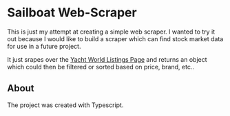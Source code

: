 # Sailboat Web-Scraper
This is just my attempt at creating a simple web scraper. I wanted to try it out because I would like to build a scraper which can find stock market data for use in a future project.

It just srapes over the [Yacht World Listings Page](https://www.yachtworld.com/boats-for-sale/type-sail/) and returns an object which could then be filtered or sorted based on price, brand, etc..

## About
The project was created with Typescript.
